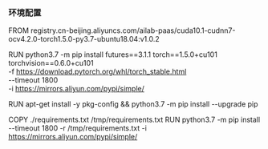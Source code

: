### 环境配置

FROM registry.cn-beijing.aliyuncs.com/ailab-paas/cuda10.1-cudnn7-ocv4.2.0-torch1.5.0-py3.7-ubuntu18.04:v1.0.2


RUN python3.7 -m pip install futures==3.1.1 torch==1.5.0+cu101 torchvision==0.6.0+cu101 \
    -f https://download.pytorch.org/whl/torch_stable.html \
    --timeout 1800 \
    -i https://mirrors.aliyun.com/pypi/simple/


RUN apt-get install -y pkg-config && python3.7 -m pip install --upgrade pip

COPY ./requirements.txt /tmp/requirements.txt
RUN python3.7 -m pip install --timeout 1800 -r /tmp/requirements.txt -i https://mirrors.aliyun.com/pypi/simple/

